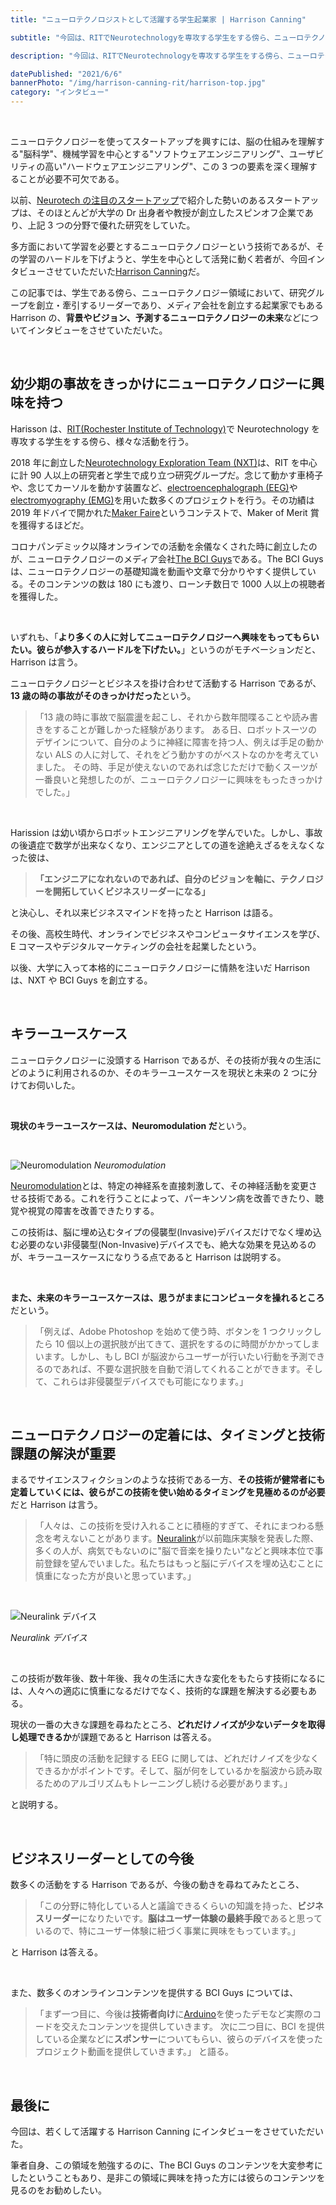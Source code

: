 ```yaml
---
title: "ニューロテクノロジストとして活躍する学生起業家 | Harrison Canning"

subtitle: "今回は、RITでNeurotechnologyを専攻する学生をする傍ら、ニューロテクノロジー領域において、90人規模の学生研究チームを創立・牽引するに加え、独自コンテンツを提供するメディア会社を創立するなど、ニューロテクノロジーとビジネスを掛け合わせて活躍するHarrison Canningにインタビューをさせていただいた。"

description: "今回は、RITでNeurotechnologyを専攻する学生をする傍ら、ニューロテクノロジー領域において、90人規模の学生研究チームを創立・牽引するに加え、独自コンテンツを提供するメディア会社を創立するなど、ニューロテクノロジーとビジネスを掛け合わせて活躍するHarrison Canningにインタビューをさせていただいた。"

datePublished: "2021/6/6"
bannerPhoto: "/img/harrison-canning-rit/harrison-top.jpg"
category: "インタビュー"
---
```


&nbsp;

ニューロテクノロジーを使ってスタートアップを興すには、脳の仕組みを理解する"脳科学"、機械学習を中心とする"ソフトウェアエンジニアリング"、ユーザビリティの高い"ハードウェアエンジニアリング"、この 3 つの要素を深く理解することが必要不可欠である。

以前、[Neurotech の注目のスタートアップ](https://www.neurotechjp.com/jp/blog/5-startups-of-interest/)で紹介した勢いのあるスタートアップは、そのほとんどが大学の Dr 出身者や教授が創立したスピンオフ企業であり、上記 3 つの分野で優れた研究をしていた。

多方面において学習を必要とするニューロテクノロジーという技術であるが、その学習のハードルを下げようと、学生を中心として活発に動く若者が、今回インタビューさせていただいた[Harrison Canning](http://harrisoncanning.com/)だ。

この記事では、学生である傍ら、ニューロテクノロジー領域において、研究グループを創立・牽引するリーダーであり、メディア会社を創立する起業家でもある Harrison の、**背景やビジョン、予測するニューロテクノロジーの未来**などについてインタビューをさせていただいた。

&nbsp;

## 幼少期の事故をきっかけにニューロテクノロジーに興味を持つ

Harisson は、[RIT(Rochester Institute of Technology)](https://www.rit.edu/)で Neurotechnology を専攻する学生をする傍ら、様々な活動を行う。

2018 年に創立した[Neurotechnology Exploration Team (NXT)](https://sites.google.com/view/bciresearchrit/home/introduction?authuser=0)は、RIT を中心に計 90 人以上の研究者と学生で成り立つ研究グループだ。念じて動かす車椅子や、念じてカーソルを動かす装置など、[electroencephalograph (EEG)](https://en.wikipedia.org/wiki/Electroencephalography)や[electromyography (EMG)](https://en.wikipedia.org/wiki/Electromyography)を用いた数多くのプロジェクトを行う。その功績は 2019 年ドバイで開かれた[Maker Faire](https://dubai.makerfaire.com/)というコンテストで、Maker of Merit 賞を獲得するほどだ。

コロナパンデミック以降オンラインでの活動を余儀なくされた時に創立したのが、ニューロテクノロジーのメディア会社[The BCI Guys](https://www.bciguys.com/)である。The BCI Guys は、ニューロテクノロジーの基礎知識を動画や文章で分かりやすく提供している。そのコンテンツの数は 180 にも渡り、ローンチ数日で 1000 人以上の視聴者を獲得した。

&nbsp;

いずれも、「**より多くの人に対してニューロテクノロジーへ興味をもってもらいたい。彼らが参入するハードルを下げたい。**」というのがモチベーションだと、Harrison は言う。

ニューロテクノロジーとビジネスを掛け合わせて活動する Harrison であるが、**13 歳の時の事故がそのきっかけだった**という。

> 「13 歳の時に事故で脳震盪を起こし、それから数年間喋ることや読み書きをすることが難しかった経験があります。
> ある日、ロボットスーツのデザインについて、自分のように神経に障害を持つ人、例えば手足の動かない ALS の人に対して、それをどう動かすのがベストなのかを考えていました。
> その時、手足が使えないのであれば念じただけで動くスーツが一番良いと発想したのが、ニューロテクノロジーに興味をもったきっかけでした。」

&nbsp;

Harission は幼い頃からロボットエンジニアリングを学んでいた。しかし、事故の後遺症で数学が出来なくなり、エンジニアとしての道を途絶えざるをえなくなった彼は、

> **「エンジニアになれないのであれば、自分のビジョンを軸に、テクノロジーを開拓していくビジネスリーダーになる」**

と決心し、それ以来ビジネスマインドを持ったと Harrison は語る。

その後、高校生時代、オンラインでビジネスやコンピュータサイエンスを学び、E コマースやデジタルマーケティングの会社を起業したという。

以後、大学に入って本格的にニューロテクノロジーに情熱を注いだ Harrison は、NXT や BCI Guys を創立する。

&nbsp;

## キラーユースケース

ニューロテクノロジーに没頭する Harrison であるが、その技術が我々の生活にどのように利用されるのか、そのキラーユースケースを現状と未来の 2 つに分けてお伺いした。

&nbsp;

**現状のキラーユースケースは、Neuromodulation だ**という。

&nbsp;

![Neuromodulation](https://www.researchgate.net/profile/Erika-Ross/publication/319423397/figure/fig1/AS:546704563937280@1507355933540/Neuromodulation-devices-for-the-treatment-of-neurologic-disorders-Schematic-summarizing.png)
_Neuromodulation_

[Neuromodulation](https://en.wikipedia.org/wiki/Neuromodulation)とは、特定の神経系を直接刺激して、その神経活動を変更させる技術である。これを行うことによって、パーキンソン病を改善できたり、聴覚や視覚の障害を改善できたりする。

この技術は、脳に埋め込むタイプの侵襲型(Invasive)デバイスだけでなく埋め込む必要のない非侵襲型(Non-Invasive)デバイスでも、絶大な効果を見込めるのが、キラーユースケースになりうる点であると Harrison は説明する。

&nbsp;

**また、未来のキラーユースケースは、思うがままにコンピュータを操れるところ**だという。

> 「例えば、Adobe Photoshop を始めて使う時、ボタンを 1 つクリックしたら 10 個以上の選択肢が出てきて、選択をするのに時間がかかってしまいます。しかし、もし BCI が脳波からユーザーが行いたい行動を予測できるのであれば、不要な選択肢を自動で消してくれることができます。そして、これらは非侵襲型デバイスでも可能になります。」

&nbsp;

## ニューロテクノロジーの定着には、タイミングと技術課題の解決が重要

まるでサイエンスフィクションのような技術である一方、**その技術が健常者にも定着していくには、彼らがこの技術を使い始めるタイミングを見極めるのが必要**だと Harrison は言う。

> 「人々は、この技術を受け入れることに積極的すぎて、それにまつわる懸念を考えないことがあります。[Neuralink](http://neuralink.com/)が以前臨床実験を発表した際、多くの人が、病気でもないのに"脳で音楽を操りたい"などと興味本位で事前登録を望んでいました。私たちはもっと脳にデバイスを埋め込むことに慎重になった方が良いと思っています。」

&nbsp;

![Neuralink デバイス](https://img-cdn.tnwcdn.com/image?fit=1280%2C720&url=https%3A%2F%2Fcdn0.tnwcdn.com%2Fwp-content%2Fblogs.dir%2F1%2Ffiles%2F2019%2F11%2Fneuralink.jpg&signature=166a1426cb99b54b052eeee203306399)

_Neuralink デバイス_

&nbsp;

この技術が数年後、数十年後、我々の生活に大きな変化をもたらす技術になるには、人々への適応に慎重になるだけでなく、技術的な課題を解決する必要もある。

現状の一番の大きな課題を尋ねたところ、**どれだけノイズが少ないデータを取得し処理できるか**が課題であると Harrison は答える。

> 「特に頭皮の活動を記録する EEG に関しては、どれだけノイズを少なくできるかがポイントです。そして、脳が何をしているかを脳波から読み取るためのアルゴリズムもトレーニングし続ける必要があります。」

と説明する。

&nbsp;

## ビジネスリーダーとしての今後

数多くの活動をする Harrison であるが、今後の動きを尋ねてみたところ、

> 「この分野に特化している人と議論できるくらいの知識を持った、**ビジネスリーダー**になりたいです。**脳はユーザー体験の最終手段**であると思っているので、特にユーザー体験に紐づく事業に興味をもっています。」

と Harrison は答える。

&nbsp;

また、数多くのオンラインコンテンツを提供する BCI Guys については、

> 「まず一つ目に、今後は**技術者向け**に[Arduino](https://www.arduino.cc/)を使ったデモなど実際のコードを交えたコンテンツを提供していきます。
> 次に二つ目に、BCI を提供している企業などに**スポンサー**についてもらい、彼らのデバイスを使ったプロジェクト動画を提供していきます。」
> と語る。

&nbsp;

## 最後に

今回は、若くして活躍する Harrison Canning にインタビューをさせていただいた。

筆者自身、この領域を勉強するのに、The BCI Guys のコンテンツを大変参考にしたということもあり、是非この領域に興味を持った方には彼らのコンテンツを見るのをお勧めしたい。
